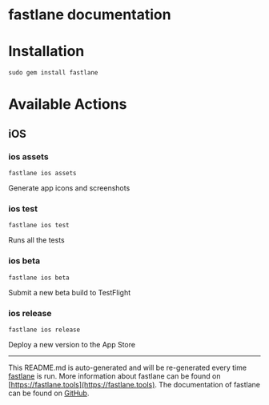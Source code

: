 fastlane documentation
================
# Installation
```
sudo gem install fastlane
```
# Available Actions
## iOS
### ios assets
```
fastlane ios assets
```
Generate app icons and screenshots
### ios test
```
fastlane ios test
```
Runs all the tests
### ios beta
```
fastlane ios beta
```
Submit a new beta build to TestFlight
### ios release
```
fastlane ios release
```
Deploy a new version to the App Store

----

This README.md is auto-generated and will be re-generated every time [fastlane](https://fastlane.tools) is run.
More information about fastlane can be found on [https://fastlane.tools](https://fastlane.tools).
The documentation of fastlane can be found on [GitHub](https://github.com/fastlane/fastlane/tree/master/fastlane).
